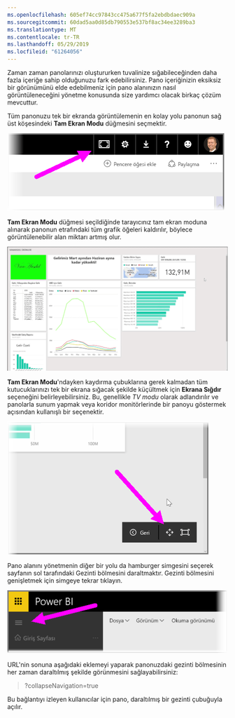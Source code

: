 ```yaml
---
ms.openlocfilehash: 605ef74cc97843cc475a677f5fa2ebdbdaec909a
ms.sourcegitcommit: 60dad5aa0d85db790553e537bf8ac34ee3289ba3
ms.translationtype: MT
ms.contentlocale: tr-TR
ms.lasthandoff: 05/29/2019
ms.locfileid: "61264056"
---
```

Zaman zaman panolarınızı oluştururken tuvalinize sığabileceğinden daha fazla içeriğe sahip olduğunuzu fark edebilirsiniz. Pano içeriğinizin eksiksiz bir görünümünü elde edebilmeniz için pano alanınızın nasıl görüntüleneceğini yönetme konusunda size yardımcı olacak birkaç çözüm mevcuttur.

Tüm panonuzu tek bir ekranda görüntülemenin en kolay yolu panonun sağ üst köşesindeki **Tam Ekran Modu** düğmesini seçmektir.

![](media/4-4e-get-more-dashboard-space/4-4e_1.png)

**Tam Ekran Modu** düğmesi seçildiğinde tarayıcınız tam ekran moduna alınarak panonun etrafındaki tüm grafik öğeleri kaldırılır, böylece görüntülenebilir alan miktarı artmış olur.

![](media/4-4e-get-more-dashboard-space/4-4e_2.png)

**Tam Ekran Modu**'ndayken kaydırma çubuklarına gerek kalmadan tüm kutucuklarınızı tek bir ekrana sığacak şekilde küçültmek için **Ekrana Sığdır** seçeneğini belirleyebilirsiniz. Bu, genellikle *TV modu* olarak adlandırılır ve panolarla sunum yapmak veya koridor monitörlerinde bir panoyu göstermek açısından kullanışlı bir seçenektir.

![](media/4-4e-get-more-dashboard-space/4-4e_3.png)

Pano alanını yönetmenin diğer bir yolu da hamburger simgesini seçerek sayfanın sol tarafındaki Gezinti bölmesini daraltmaktır. Gezinti bölmesini genişletmek için simgeye tekrar tıklayın.

![](media/4-4e-get-more-dashboard-space/4-4e_4.png)

URL'nin sonuna aşağıdaki eklemeyi yaparak panonuzdaki gezinti bölmesinin her zaman daraltılmış şekilde görünmesini sağlayabilirsiniz:

> ?collapseNavigation=true
> 
> 

Bu bağlantıyı izleyen kullanıcılar için pano, daraltılmış bir gezinti çubuğuyla açılır.

